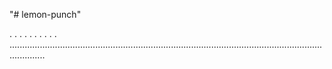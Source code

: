 "# lemon-punch"

.
.
.
.
.
.
.
.
.
.
..........................................................................................................................................